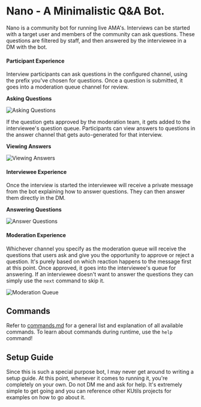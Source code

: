 # Nano - A Minimalistic Q&A Bot. 

Nano is a community bot for running live AMA's. Interviews can be started with a target user and members of the community can ask questions. These questions are filtered by staff, and then answered by the interviewee in a DM with the bot.

#### Participant Experience 

Interview participants can ask questions in the configured channel, using the prefix you've chosen for questions. Once a question is submitted, it goes into a moderation queue channel for review. 

**Asking Questions**

![Asking Questions](https://i.imgur.com/V4gjsEA.png)

If the question gets approved by the moderation team, it gets added to the interviewee's question queue. Participants can view answers to questions in the answer channel that gets auto-generated for that interview. 

**Viewing Answers**

![Viewing Answers](https://i.imgur.com/PVpUOpu.png)

#### Interviewee Experience 

Once the interview is started the interviewee will receive a private message from the bot explaining how to answer questions. They can then answer them directly in the DM.

**Answering Questions**

![Answer Questions](https://i.imgur.com/CqW9AZh.png)

#### Moderation Experience 

Whichever channel you specify as the moderation queue will receive the questions that users ask and give you the opportunity to approve or reject a question. It's purely based on which reaction happens to the message first at this point. Once approved, it goes into the interviewee's queue for answering. If an interviewee doesn't want to answer the questions they can simply use the `next` command to skip it. 

![Moderation Queue](https://i.imgur.com/LlUfjh9.png)

## Commands

Refer to [commands.md](commands.md) for a general list and explanation of all available commands. To learn about commands during runtime, use the `help` command!

## Setup Guide 

Since this is such a special purpose bot, I may never get around to writing a setup guide. At this point, whenever it comes to running it, you're completely on your own. Do not DM me and ask for help. It's extremely simple to get going and you can reference other KUtils projects for examples on how to go about it. 
